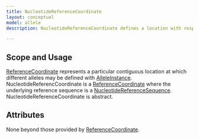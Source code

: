 ```yaml
---
title: NucleotideReferenceCoordinate
layout: conceptual
model: allele
description: NucleotideReferenceCoordinate defines a location with respect to a <a href="../reference_sequence/nucleotide_reference_sequence.html">NucleotideReferenceSequence</a>.

---
```


Scope and Usage
---------------

[ReferenceCoordinate](reference_coordinate.html) represents a particular contiguous location at which different alleles may be defined with [AlleleInstance](allele_instance.html).  NucleotideReferencCoordinate is a [ReferenceCoordinate](reference_coordinate.html) where the underlying reference sequence is a [NucleotideReferenceSequence](../reference_sequence/nucleotide_reference_sequence.html).   NucleotideReferenceCoordinate is abstract.

Attributes
----------

None beyond those provided by [ReferenceCoordinate](reference_coordinate.html).
